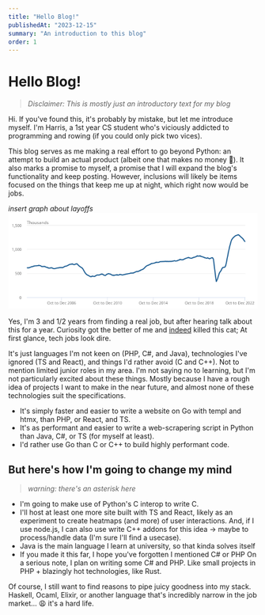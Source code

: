 ```yaml
---
title: "Hello Blog!"
publishedAt: "2023-12-15"
summary: "An introduction to this blog"
order: 1
---
```


# Hello Blog!

> _Disclaimer: This is mostly just an introductory text for my blog_

Hi. If you've found this, it's probably by mistake, but let me introduce myself. I'm Harris, a 1st year CS student who's viciously addicted to programming and rowing (if you could only pick two vices).

This blog serves as me making a real effort to go beyond Python: an attempt to build an actual product (albeit one that makes no money 🙁). It also marks a promise to myself, a promise that I will expand the blog's functionality and keep posting. However, inclusions will likely be items focused on the things that keep me up at night, which right now would be jobs.

_insert graph about layoffs_
![UK Vacancies 2023](/images/uk-vacancies-2023.png)

Yes, I'm 3 and 1/2 years from finding a real job, but after hearing talk about this for a year. Curiosity got the better of me and [indeed](https://uk.indeed.com/jobs?q=software+developer&l=United+Kingdom) killed this cat; At first glance, tech jobs look dire.

It's just languages I'm not keen on (PHP, C#, and Java), technologies I've ignored (TS and React), and things I'd rather avoid (C and C++). Not to mention limited junior roles in my area.
I'm not saying no to learning, but I'm not particularly excited about these things. Mostly because I have a rough idea of projects I want to make in the near future, and almost none of these technologies suit the specifications.

- It's simply faster and easier to write a website on Go with templ and htmx, than PHP, or React, and TS.
- It's as performant and easier to write a web-scrapering script in Python than Java, C#, or TS (for myself at least).
- I'd rather use Go than C or C++ to build highly performant code.

## But here's how I'm going to change my mind

> _warning: there's an asterisk here_

- I'm going to make use of Python's C interop to write C.
- I'll host at least one more site built with TS and React, likely as an experiment to create heatmaps (and more) of user interactions. And, if I use node.js, I can also use write C++ addons for this idea -> maybe to process/handle data (I'm sure I'll find a usecase).
- Java is the main language I learn at university, so that kinda solves itself
- If you made it this far, I hope you've forgotten I mentioned C# or PHP
  On a serious note, I plan on writing some C# and PHP. Like small projects in PHP + blazingly hot technologies, like Rust.

Of course, I still want to find reasons to pipe juicy goodness into my stack. Haskell, Ocaml, Elixir, or another language that's incredibly narrow in the job market... 😩 it's a hard life.
